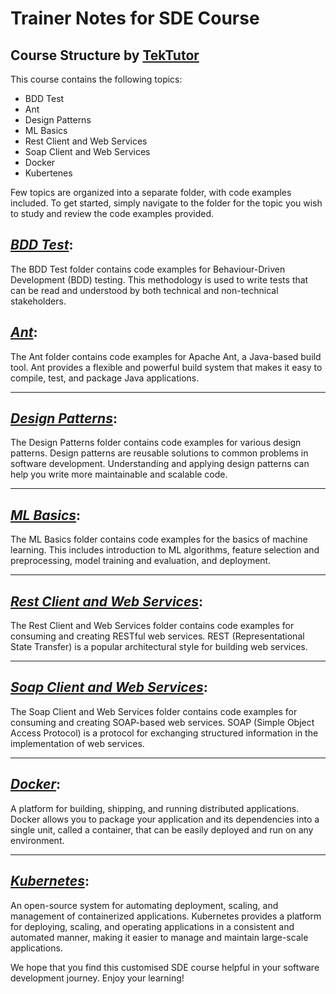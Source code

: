 # Trainer Notes for SDE Course 

## Course Structure by [TekTutor](https://github.com/tektutor)

This course contains the following topics:

- BDD Test
- Ant
- Design Patterns
- ML Basics
- Rest Client and Web Services
- Soap Client and Web Services
- Docker
- Kubertenes

Few topics are organized into a separate folder, with code examples included. To get started, simply navigate to the folder for the topic you wish to study and review the code examples provided.

## <u><i>BDD Test</i></u>: 

The BDD Test folder contains code examples for Behaviour-Driven Development (BDD) testing. This methodology is used to write tests that can be read and understood by both technical and non-technical stakeholders.

## <u><i>Ant</i></u>:

The Ant folder contains code examples for Apache Ant, a Java-based build tool. Ant provides a flexible and powerful build system that makes it easy to compile, test, and package Java applications.

---

## <u><i>Design Patterns</i></u>:

The Design Patterns folder contains code examples for various design patterns. Design patterns are reusable solutions to common problems in software development. Understanding and applying design patterns can help you write more maintainable and scalable code.

---

## <u><i>ML Basics</i></u>:

The ML Basics folder contains code examples for the basics of machine learning. This includes introduction to ML algorithms, feature selection and preprocessing, model training and evaluation, and deployment.

---

## <u><i>Rest Client and Web Services</i></u>:

The Rest Client and Web Services folder contains code examples for consuming and creating RESTful web services. REST (Representational State Transfer) is a popular architectural style for building web services.

---

## <u><i>Soap Client and Web Services</i></u>:

The Soap Client and Web Services folder contains code examples for consuming and creating SOAP-based web services. SOAP (Simple Object Access Protocol) is a protocol for exchanging structured information in the implementation of web services.

---

## <u><i>Docker</i></u>:

A platform for building, shipping, and running distributed applications. Docker allows you to package your application and its dependencies into a single unit, called a container, that can be easily deployed and run on any environment.

---

## <u><i>Kubernetes</i></u>:

An open-source system for automating deployment, scaling, and management of containerized applications. Kubernetes provides a platform for deploying, scaling, and operating applications in a consistent and automated manner, making it easier to manage and maintain large-scale applications.

We hope that you find this customised SDE course helpful in your software development journey. Enjoy your learning!
